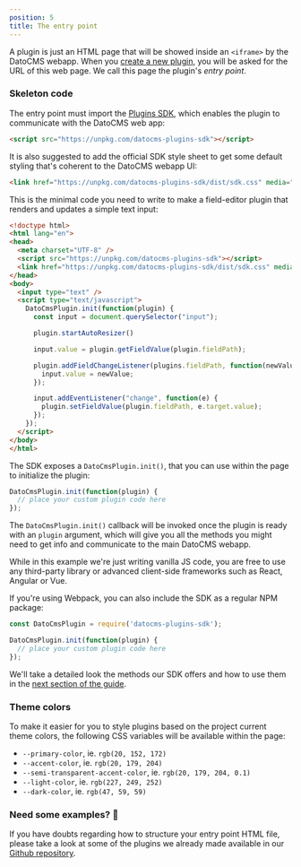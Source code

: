 ```yaml
---
position: 5
title: The entry point
---
```


A plugin is just an HTML page that will be showed inside an `<iframe>` by the DatoCMS webapp. When you [create a new plugin](/docs/plugins/creating-a-new-plugin/), you will be asked for the URL of this web page. We call this page the plugin's *entry point*.

### Skeleton code

The entry point must import the [Plugins SDK](https://github.com/datocms/plugins-sdk/), which enables the plugin to communicate with the DatoCMS web app:

```html
<script src="https://unpkg.com/datocms-plugins-sdk"></script>
```

It is also suggested to add the official SDK style sheet to get some default styling that's coherent to the DatoCMS webapp UI:

```html
<link href="https://unpkg.com/datocms-plugins-sdk/dist/sdk.css" media="all" rel="stylesheet" />
```

This is the minimal code you need to write to make a field-editor plugin that renders and updates a simple text input:

```html
<!doctype html>
<html lang="en">
<head>
  <meta charset="UTF-8" />
  <script src="https://unpkg.com/datocms-plugins-sdk"></script>
  <link href="https://unpkg.com/datocms-plugins-sdk/dist/sdk.css" media="all" rel="stylesheet" />
</head>
<body>
  <input type="text" />
  <script type="text/javascript">
    DatoCmsPlugin.init(function(plugin) {
      const input = document.querySelector("input");

      plugin.startAutoResizer()

      input.value = plugin.getFieldValue(plugin.fieldPath);

      plugin.addFieldChangeListener(plugins.fieldPath, function(newValue) {
        input.value = newValue;
      });

      input.addEventListener("change", function(e) {
        plugin.setFieldValue(plugin.fieldPath, e.target.value);
      });
    });
  </script>
</body>
</html>
```

The SDK exposes a `DatoCmsPlugin.init()`, that you can use within the page to initialize the plugin:

```js
DatoCmsPlugin.init(function(plugin) {
  // place your custom plugin code here
});
```

The `DatoCmsPlugin.init()` callback will be invoked once the plugin is ready with an `plugin` argument, which will give you all the methods you might need to get info and communicate to the main DatoCMS webapp.

While in this example we're just writing vanilla JS code, you are free to use any third-party library or advanced client-side frameworks such as React, Angular or Vue. 

If you're using Webpack, you can also include the SDK as a regular NPM package:

```js
const DatoCmsPlugin = require('datocms-plugins-sdk');

DatoCmsPlugin.init(function(plugin) {
  // place your custom plugin code here
});
```

We'll take a detailed look the methods our SDK offers and how to use them in the [next section of the guide](/docs/plugins/sdk-reference/).

### Theme colors

To make it easier for you to style plugins based on the project current theme colors, the following CSS variables will be available within the page:

* `--primary-color`, ie. `rgb(20, 152, 172)`
* `--accent-color`, ie. `rgb(20, 179, 204)`
* `--semi-transparent-accent-color`, ie. `rgb(20, 179, 204, 0.1)`
* `--light-color`, ie. `rgb(227, 249, 252)`
* `--dark-color`, ie. `rgb(47, 59, 59)`

### Need some examples? :balloon:

If you have doubts regarding how to structure your entry point HTML file, please take a look at some of the plugins we already made available in our [Github repository](https://github.com/datocms/plugins/tree/master/).
